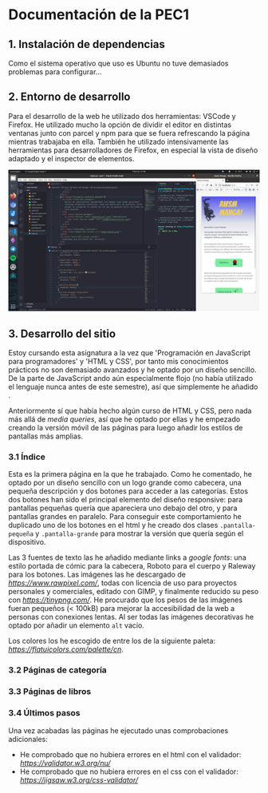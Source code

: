 # Documentación de la PEC1

## 1. Instalación de dependencias

Como el sistema operativo que uso es Ubuntu no tuve demasiados problemas para configurar...

<!-- TODO: completar este apartado -->

## 2. Entorno de desarrollo

Para el desarrollo de la web he utilizado dos herramientas: VSCode y Firefox. He utilizado mucho la opción de dividir el editor en distintas ventanas junto con parcel y npm para que se fuera refrescando la página mientras trabajaba en ella. También he utilizado intensivamente las herramientas para desarrolladores de Firefox, en especial la vista de diseño adaptado y el inspector de elementos.

![Entorno de desarrollo](doc_images/entorno.jpg)

## 3. Desarrollo del sitio

Estoy cursando esta asignatura a la vez que 'Programación en JavaScript para programadores' y 'HTML y CSS', por tanto mis conocimientos prácticos no son demasiado avanzados y he optado por un diseño sencillo. De la parte de JavaScript ando aún especialmente flojo (no había utilizado el lenguaje nunca antes de este semestre), así que simplemente he añadido <!-- TODO: añadir lo que sea que añada -->.

Anteriormente sí que había hecho algún curso de HTML y CSS, pero nada más allá de *media queries*, así que he optado por ellas y he empezado creando la versión móvil de las páginas para luego añadir los estilos de pantallas más amplias.

### 3.1 Índice

Esta es la primera página en la que he trabajado. Como he comentado, he optado por un diseño sencillo con un logo grande como cabecera, una pequeña descripción y dos botones para acceder a las categorías. Estos dos botones han sido el principal elemento del diseño responsive: para pantallas pequeñas quería que apareciera uno debajo del otro, y para pantallas grandes en paralelo. Para conseguir este comportamiento he duplicado uno de los botones en el html y he creado dos clases `.pantalla-pequeña` y `.pantalla-grande` para mostrar la versión que quería según el dispositivo. 

Las 3 fuentes de texto las he añadido mediante links a *google fonts*: una estilo portada de cómic para la cabecera, Roboto para el cuerpo y Raleway para los botones. Las imágenes las he descargado de *https://www.rawpixel.com/*, todas con licencia de uso para proyectos personales y comerciales, editado con GIMP, y finalmente reducido su peso con *https://tinypng.com/*. He procurado que los pesos de las imágenes fueran pequeños (< 100kB) para mejorar la accesibilidad de la web a personas con conexiones lentas. Al ser todas las imágenes decorativas he optado por añadir un elemento `alt` vacío.

Los colores los he escogido de entre los de la siguiente paleta: *https://flatuicolors.com/palette/cn*.

### 3.2 Páginas de categoría

### 3.3 Páginas de libros

### 3.4 Últimos pasos

Una vez acabadas las páginas he ejecutado unas comprobaciones adicionales:

* He comprobado que no hubiera errores en el html con el validador: *https://validator.w3.org/nu/*
* He comprobado que no hubiera errores en el css con el validador: *https://jigsaw.w3.org/css-validator/*